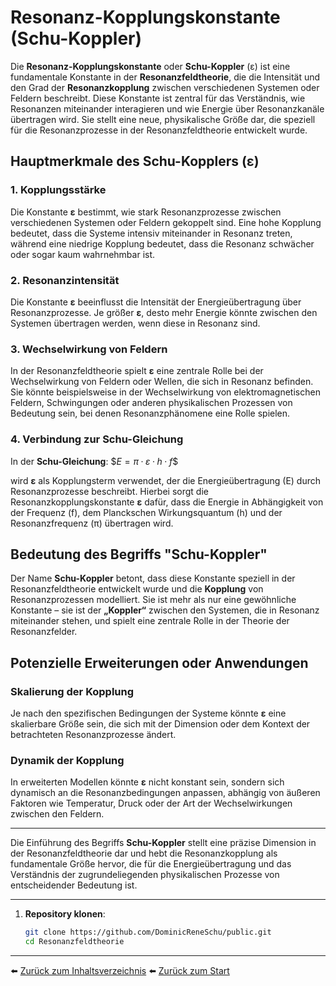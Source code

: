 # Resonanz-Kopplungskonstante (Schu-Koppler)

Die **Resonanz-Kopplungskonstante** oder **Schu-Koppler** (ε) ist eine fundamentale Konstante in der **Resonanzfeldtheorie**, die die Intensität und den Grad der **Resonanzkopplung** zwischen verschiedenen Systemen oder Feldern beschreibt. Diese Konstante ist zentral für das Verständnis, wie Resonanzen miteinander interagieren und wie Energie über Resonanzkanäle übertragen wird. Sie stellt eine neue, physikalische Größe dar, die speziell für die Resonanzprozesse in der Resonanzfeldtheorie entwickelt wurde.

## Hauptmerkmale des Schu-Kopplers (ε)

### 1. Kopplungsstärke
Die Konstante **ε** bestimmt, wie stark Resonanzprozesse zwischen verschiedenen Systemen oder Feldern gekoppelt sind. Eine hohe Kopplung bedeutet, dass die Systeme intensiv miteinander in Resonanz treten, während eine niedrige Kopplung bedeutet, dass die Resonanz schwächer oder sogar kaum wahrnehmbar ist.

### 2. Resonanzintensität
Die Konstante **ε** beeinflusst die Intensität der Energieübertragung über Resonanzprozesse. Je größer **ε**, desto mehr Energie könnte zwischen den Systemen übertragen werden, wenn diese in Resonanz sind.

### 3. Wechselwirkung von Feldern
In der Resonanzfeldtheorie spielt **ε** eine zentrale Rolle bei der Wechselwirkung von Feldern oder Wellen, die sich in Resonanz befinden. Sie könnte beispielsweise in der Wechselwirkung von elektromagnetischen Feldern, Schwingungen oder anderen physikalischen Prozessen von Bedeutung sein, bei denen Resonanzphänomene eine Rolle spielen.

### 4. Verbindung zur Schu-Gleichung
In der **Schu-Gleichung**:
$$E = π · ε · h · f\$$

wird **ε** als Kopplungsterm verwendet, der die Energieübertragung (E) durch Resonanzprozesse beschreibt. Hierbei sorgt die Resonanzkopplungskonstante **ε** dafür, dass die Energie in Abhängigkeit von der Frequenz (f), dem Planckschen Wirkungsquantum (h) und der Resonanzfrequenz (π) übertragen wird.

## Bedeutung des Begriffs "Schu-Koppler"
Der Name **Schu-Koppler** betont, dass diese Konstante speziell in der Resonanzfeldtheorie entwickelt wurde und die **Kopplung** von Resonanzprozessen modelliert. Sie ist mehr als nur eine gewöhnliche Konstante – sie ist der **„Koppler“** zwischen den Systemen, die in Resonanz miteinander stehen, und spielt eine zentrale Rolle in der Theorie der Resonanzfelder.

## Potenzielle Erweiterungen oder Anwendungen

### Skalierung der Kopplung
Je nach den spezifischen Bedingungen der Systeme könnte **ε** eine skalierbare Größe sein, die sich mit der Dimension oder dem Kontext der betrachteten Resonanzprozesse ändert.

### Dynamik der Kopplung
In erweiterten Modellen könnte **ε** nicht konstant sein, sondern sich dynamisch an die Resonanzbedingungen anpassen, abhängig von äußeren Faktoren wie Temperatur, Druck oder der Art der Wechselwirkungen zwischen den Feldern.

---

Die Einführung des Begriffs **Schu-Koppler** stellt eine präzise Dimension in der Resonanzfeldtheorie dar und hebt die Resonanzkopplung als fundamentale Größe hervor, die für die Energieübertragung und das Verständnis der zugrundeliegenden physikalischen Prozesse von entscheidender Bedeutung ist.

---

1. **Repository klonen**:  
   ```bash
   git clone https://github.com/DominicReneSchu/public.git
   cd Resonanzfeldtheorie
   ```
---


⬅️ [Zurück zum Inhaltsverzeichnis](README.md)
⬅️ [Zurück zum Start](../README.md)